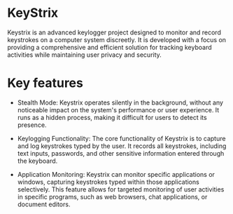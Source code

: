 # KeyStrix
Keystrix is an advanced keylogger project designed to monitor and record keystrokes on a computer system discreetly. It is developed with a focus on providing a comprehensive and efficient solution for tracking keyboard activities while maintaining user privacy and security.

# Key features
*  Stealth Mode: Keystrix operates silently in the background, without any noticeable impact on the system's performance or user experience. It runs as a hidden process, making it difficult for users to detect its presence.

*  Keylogging Functionality: The core functionality of Keystrix is to capture and log keystrokes typed by the user. It records all keystrokes, including text inputs, passwords, and other sensitive information entered through the keyboard.

*  Application Monitoring: Keystrix can monitor specific applications or windows, capturing keystrokes typed within those applications selectively. This feature allows for targeted monitoring of user activities in specific programs, such as web 
   browsers, chat applications, or document editors.

